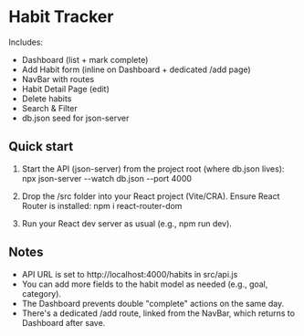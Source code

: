Habit Tracker
===========================
Includes:
- Dashboard (list + mark complete)
- Add Habit form (inline on Dashboard + dedicated /add page)
- NavBar with routes
- Habit Detail Page (edit)
- Delete habits
- Search & Filter
- db.json seed for json-server

Quick start
-----------
1) Start the API (json-server) from the project root (where db.json lives):
   npx json-server --watch db.json --port 4000

2) Drop the /src folder into your React project (Vite/CRA). Ensure React Router is installed:
   npm i react-router-dom

3) Run your React dev server as usual (e.g., npm run dev).

Notes
-----
- API URL is set to http://localhost:4000/habits in src/api.js
- You can add more fields to the habit model as needed (e.g., goal, category).
- The Dashboard prevents double "complete" actions on the same day.
- There's a dedicated /add route, linked from the NavBar, which returns to Dashboard after save.
